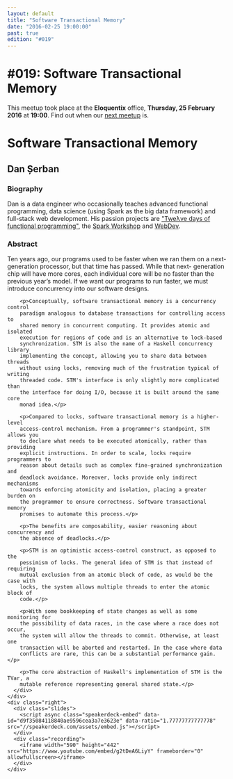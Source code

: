 ```yaml
---
layout: default
title: "Software Transactional Memory"
date: "2016-02-25 19:00:00"
past: true
edition: "#019"
---
```


<div class="description">
  <h1><span class="edition-number">#019</span>: Software Transactional Memory</h1>
  <p>This meetup took place at the <strong>Eloquentix</strong> office,
    <strong>Thursday, 25 February 2016</strong> at <strong>19:00</strong>.
    Find out when our <a href="/next">next meetup</a> is.</p>
</div>

<div class="clear-fix"></div>

<div class="presentation">
  <h1>Software Transactional Memory</h1>
  <div class="details">
    <div class="left">
      <div class="biography">
        <h2 class="speaker">Dan Șerban</h2>
        <h3>Biography</h3>
        <p>Dan is a data engineer who occasionally teaches advanced functional
        programming, data science (using Spark as the big data framework) and
        full-stack web development. His passion projects are
        <a href="http://lambda.rosedu.org/">"Tweλve days of functional programming"</a>,
        the <a href="http://is.gd/sparkworkshop">Spark Workshop</a> and
        <a href="http://webdevupb.github.io/">WebDev</a>.</p>
      </div>
      <div class="abstract">
        <h3>Abstract</h3>
        <p>Ten years ago, our programs used to be faster when we ran them on a
        next-generation processor, but that time has passed. While that next-
        generation chip will have more cores, each individual core will be no
        faster than the previous year’s model. If we want our programs to run
        faster, we must introduce concurrency into our software designs.</p>

        <p>Conceptually, software transactional memory is a concurrency control
        paradigm analogous to database transactions for controlling access to
        shared memory in concurrent computing. It provides atomic and isolated
        execution for regions of code and is an alternative to lock-based
        synchronization. STM is also the name of a Haskell concurrency library
        implementing the concept, allowing you to share data between threads
        without using locks, removing much of the frustration typical of writing
        threaded code. STM's interface is only slightly more complicated than
        the interface for doing I/O, because it is built around the same core
        monad idea.</p>

        <p>Compared to locks, software transactional memory is a higher-level
        access-control mechanism. From a programmer's standpoint, STM allows you
        to declare what needs to be executed atomically, rather than providing
        explicit instructions. In order to scale, locks require programmers to
        reason about details such as complex fine-grained synchronization and
        deadlock avoidance. Moreover, locks provide only indirect mechanisms
        towards enforcing atomicity and isolation, placing a greater burden on
        the programmer to ensure correctness. Software transactional memory
        promises to automate this process.</p>

        <p>The benefits are composability, easier reasoning about concurrency and
        the absence of deadlocks.</p>

        <p>STM is an optimistic access-control construct, as opposed to the
        pessimism of locks. The general idea of STM is that instead of requiring
        mutual exclusion from an atomic block of code, as would be the case with
        locks, the system allows multiple threads to enter the atomic block of
        code.</p>

        <p>With some bookkeeping of state changes as well as some monitoring for
        the possibility of data races, in the case where a race does not occur,
        the system will allow the threads to commit. Otherwise, at least one
        transaction will be aborted and restarted. In the case where data
        conflicts are rare, this can be a substantial performance gain.</p>

        <p>The core abstraction of Haskell's implementation of STM is the TVar, a
        mutable reference representing general shared state.</p>
      </div>
    </div>
    <div class="right">
      <div class="slides">
        <script async class="speakerdeck-embed" data-id="d9f35084118840ae9596cea3a7e3623e" data-ratio="1.77777777777778" src="//speakerdeck.com/assets/embed.js"></script>
      </div>
      <div class="recording">
        <iframe width="590" height="442" src="https://www.youtube.com/embed/g2tDeA6LiyY" frameborder="0" allowfullscreen></iframe>
      </div>
    </div>
  </div>
</div>
